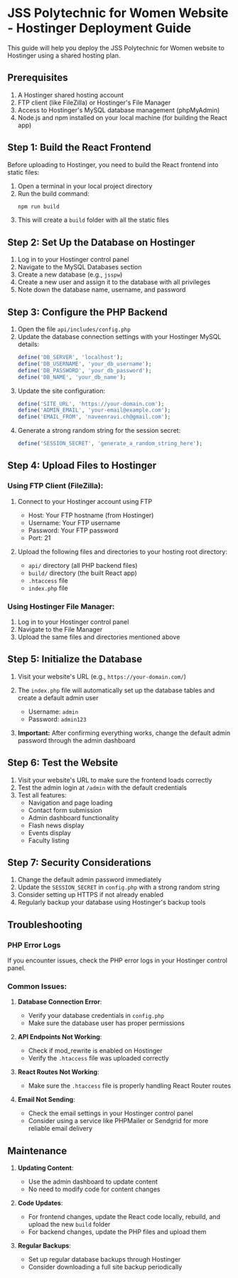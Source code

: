 # JSS Polytechnic for Women Website - Hostinger Deployment Guide

This guide will help you deploy the JSS Polytechnic for Women website to Hostinger using a shared hosting plan.

## Prerequisites

1. A Hostinger shared hosting account
2. FTP client (like FileZilla) or Hostinger's File Manager
3. Access to Hostinger's MySQL database management (phpMyAdmin)
4. Node.js and npm installed on your local machine (for building the React app)

## Step 1: Build the React Frontend

Before uploading to Hostinger, you need to build the React frontend into static files:

1. Open a terminal in your local project directory
2. Run the build command:
   ```bash
   npm run build
   ```
3. This will create a `build` folder with all the static files

## Step 2: Set Up the Database on Hostinger

1. Log in to your Hostinger control panel
2. Navigate to the MySQL Databases section
3. Create a new database (e.g., `jsspw`)
4. Create a new user and assign it to the database with all privileges
5. Note down the database name, username, and password

## Step 3: Configure the PHP Backend

1. Open the file `api/includes/config.php`
2. Update the database connection settings with your Hostinger MySQL details:
   ```php
   define('DB_SERVER', 'localhost');
   define('DB_USERNAME', 'your_db_username');
   define('DB_PASSWORD', 'your_db_password');
   define('DB_NAME', 'your_db_name');
   ```
3. Update the site configuration:
   ```php
   define('SITE_URL', 'https://your-domain.com');
   define('ADMIN_EMAIL', 'your-email@example.com');
   define('EMAIL_FROM', 'naveenravi.ch@gmail.com');
   ```
4. Generate a strong random string for the session secret:
   ```php
   define('SESSION_SECRET', 'generate_a_random_string_here');
   ```

## Step 4: Upload Files to Hostinger

### Using FTP Client (FileZilla):

1. Connect to your Hostinger account using FTP
   - Host: Your FTP hostname (from Hostinger)
   - Username: Your FTP username
   - Password: Your FTP password
   - Port: 21

2. Upload the following files and directories to your hosting root directory:
   - `api/` directory (all PHP backend files)
   - `build/` directory (the built React app)
   - `.htaccess` file
   - `index.php` file

### Using Hostinger File Manager:

1. Log in to your Hostinger control panel
2. Navigate to the File Manager
3. Upload the same files and directories mentioned above

## Step 5: Initialize the Database

1. Visit your website's URL (e.g., `https://your-domain.com/`)
2. The `index.php` file will automatically set up the database tables and create a default admin user
   - Username: `admin`
   - Password: `admin123`

3. **Important:** After confirming everything works, change the default admin password through the admin dashboard

## Step 6: Test the Website

1. Visit your website's URL to make sure the frontend loads correctly
2. Test the admin login at `/admin` with the default credentials
3. Test all features:
   - Navigation and page loading
   - Contact form submission
   - Admin dashboard functionality
   - Flash news display
   - Events display
   - Faculty listing

## Step 7: Security Considerations

1. Change the default admin password immediately
2. Update the `SESSION_SECRET` in `config.php` with a strong random string
3. Consider setting up HTTPS if not already enabled
4. Regularly backup your database using Hostinger's backup tools

## Troubleshooting

### PHP Error Logs

If you encounter issues, check the PHP error logs in your Hostinger control panel.

### Common Issues:

1. **Database Connection Error**:
   - Verify your database credentials in `config.php`
   - Make sure the database user has proper permissions

2. **API Endpoints Not Working**:
   - Check if mod_rewrite is enabled on Hostinger
   - Verify the `.htaccess` file was uploaded correctly

3. **React Routes Not Working**:
   - Make sure the `.htaccess` file is properly handling React Router routes

4. **Email Not Sending**:
   - Check the email settings in your Hostinger control panel
   - Consider using a service like PHPMailer or Sendgrid for more reliable email delivery

## Maintenance

1. **Updating Content**:
   - Use the admin dashboard to update content
   - No need to modify code for content changes

2. **Code Updates**:
   - For frontend changes, update the React code locally, rebuild, and upload the new `build` folder
   - For backend changes, update the PHP files and upload them

3. **Regular Backups**:
   - Set up regular database backups through Hostinger
   - Consider downloading a full site backup periodically